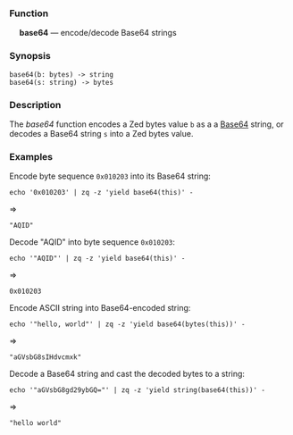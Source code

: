 ### Function

&emsp; **base64** &mdash; encode/decode Base64 strings

### Synopsis

```
base64(b: bytes) -> string
base64(s: string) -> bytes
```
### Description

The _base64_ function encodes a Zed bytes value `b` as a
a [Base64](https://en.wikipedia.org/wiki/Base64) string,
or decodes a Base64 string `s` into a Zed bytes value.

### Examples

Encode byte sequence `0x010203` into its Base64 string:
```mdtest-command
echo '0x010203' | zq -z 'yield base64(this)' -
```
=>
```mdtest-output
"AQID"
```
Decode "AQID" into byte sequence `0x010203`:
```mdtest-command
echo '"AQID"' | zq -z 'yield base64(this)' -
```
=>
```mdtest-output
0x010203
```
Encode ASCII string into Base64-encoded string:
```mdtest-command
echo '"hello, world"' | zq -z 'yield base64(bytes(this))' -
```
=>
```mdtest-output
"aGVsbG8sIHdvcmxk"
```
Decode a Base64 string and cast the decoded bytes to a string:
```mdtest-command
echo '"aGVsbG8gd29ybGQ="' | zq -z 'yield string(base64(this))' -
```
=>
```mdtest-output
"hello world"
```
